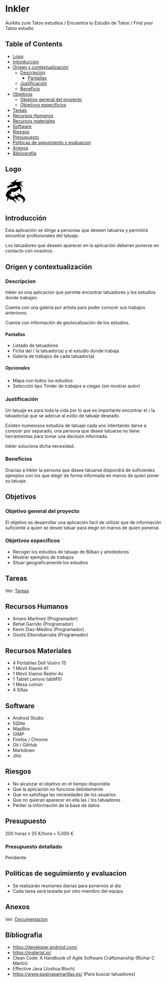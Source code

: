 # Inkler
Aurkitu zure Tatoo estudioa / Encuentra tu Estudio de Tatoo / Find your Tatoo estudio

## Table of Contents  
* [Logo](#logo)  
* [Introduccion](#introduccion)
* [Origen y contextualización](#origen)
    * [Descripción](#descripcion)
        * [Pantallas](#pantallas)
    * [Justificación](#justificacion)
    * [Beneficio](#beneficio)
* [Objetivos](#objetivos)
    * [Objetivo general del proyecto](#objetivogeneral)
    * [Objetivos especificios](#objetivosespecificos)
* [Tareas](#tareas)
* [Recursos Humanos](#recursoshumanos)
* [Recursos materiales](#recursosmateriales)
* [Software](#software)
* [Riesgos](#riesgos)
* [Presupuesto](#presupuesto)
* [Politicas de seguimiento y evaluacion](#seguimiento)
* [Anexos](#anexos)
* [Bibliografia](#bibliografia)

## Logo
<a name="logo"/>
<img src="https://github.com/osoitz/Inkler/blob/master/app/src/main/res/drawable/dragonlogo.png" width="64">



## Introducción
<a name="introduccion"/>
Esta aplicación se dirige a personas que deseen tatuarse y permitirá encontrar profesionales del tatuaje.

Los tatuadores que deseen aparecer en la aplicación deberan ponerse en contacto con nosotros.


## Origen y contextualización
<a name="origen"/>

### Descripcion
<a name="descripcion"/>

Inkler es una aplicación que permite encontrar tatuadores y los estudios donde trabajan.

Cuenta con una galeria por artista para poder conocer sus trabajos anteriores.

Cuenta con información de geolocalización de los estudios.


#### Pantallas
<a name="pantallas"/>

* Listado de tatuadores
* Ficha del / la tatuador(a) y el estudio donde trabaja
* Galeria de trabajos de cada tatuador(a)

##### Opcionales
* Mapa con todos los estudios
* Selección tipo Tinder de trabajos a ciegas (sin mostrar autor)


### Justificación
<a name="justificacion"/>

Un tatuaje es para toda la vida por lo que es importante encontrar el / la tatuador(a) que se adecue al estilo de tatuaje deseado.

Existen numerosos estudios de tatuaje cada uno intentando darse a conocer por separado, una persona que desee tatuarse no tiene herramientas para tomar una decisión informada.

Inkler soluciona dicha necesidad.


### Beneficios
<a name="beneficios"/>

Gracias a Inkler la persona que desee tatuarse dispondrá de suficientes ejemplos con los que elegir de forma informada en manos de quien poner su tatuaje.

## Objetivos
<a name="objetivos"/>

### Objetivo general del proyecto
<a name="objetivogeneral"/>

El objetivo es desarrollar una aplicación facil de utilizar que de información suficiente a quien se desee tatuar para elegir en manos de quien ponerse.


### Objetivos especificos
<a name="objetivos especificos"/>

* Recoger los estudios de tatuaje de Bilbao y alrededores
* Mostrar ejemplos de trabajos
* Situar geograficamente los estudios


## Tareas
<a name="tareas"/>

Ver:  [Tareas](https://github.com/osoitz/Inkler/projects/1)


## Recursos Humanos
<a name="recursoshumanos"/>

* Amaro Martinez (Programador)
* Beñat Garrido (Programador)
* Kevin Diaz-Medíno (Programador)
* Osoitz Elkorobarrutia (Programador)


## Recursos Materiales
<a name="recursosmateriales"/>

* 4 Portatiles Dell Vostro 15
* 1 Móvil Xiaomi A1
* 1 Móvil Xiamoi Redmi 4x
* 1 Tablet Lenovo tabM10
* 1 Mesa común
* 4 Sillas


## Software
<a name="software"/>

* Android Studio
* SQlite
* MapBox
* GIMP
* Firefox / Chrome
* Git / GitHub
* Markdown
* Jitsi


## Riesgos
<a name="riesgos"/>

* No alcanzar el objetivo en el tiempo disponible
* Que la aplicación no funcione debidamente
* Que no satisfaga las necesidades de los usuarios
* Que no quieran aparecer en ella las / los tatuadores
* Perder la información de la base de datos



## Presupuesto
<a name="presupuesto"/>

200 horas x 25 €/hora  = 5.000 € 

### Presupuesto detallado
<a name="presupuestodetallado"/>

Pendiente



## Politicas de seguimiento y evaluacion
<a name="seguimiento"/>

* Se realizarán reuniones diarias para ponernos al día
* Cada tarea será testada por otro miembro del equipo


## Anexos
<a name="anexos"/>

Ver:  [Documentacion](https://github.com/osoitz/Inkler/tree/master/Documentacion)


## Bibliografia
<a name="bibliografia"/>

* https://developer.android.com/
* https://material.io/
* Clean Code: A Handbook of Agile Software Craftsmanship (Richar C Martin)
* Effective Java (Joshua Bloch)
* https://www.paginasamarillas.es/ (Para buscar tatuadores)


